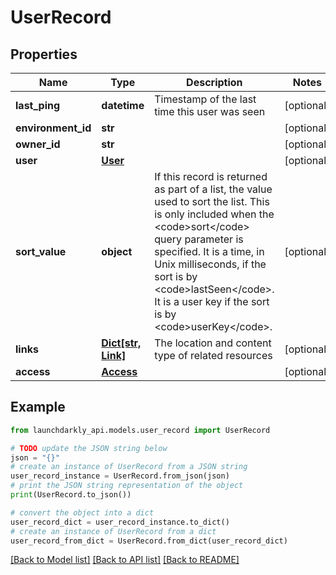 # UserRecord


## Properties

Name | Type | Description | Notes
------------ | ------------- | ------------- | -------------
**last_ping** | **datetime** | Timestamp of the last time this user was seen | [optional] 
**environment_id** | **str** |  | [optional] 
**owner_id** | **str** |  | [optional] 
**user** | [**User**](User.md) |  | [optional] 
**sort_value** | **object** | If this record is returned as part of a list, the value used to sort the list. This is only included when the &lt;code&gt;sort&lt;/code&gt; query parameter is specified. It is a time, in Unix milliseconds, if the sort is by &lt;code&gt;lastSeen&lt;/code&gt;. It is a user key if the sort is by &lt;code&gt;userKey&lt;/code&gt;. | [optional] 
**links** | [**Dict[str, Link]**](Link.md) | The location and content type of related resources | [optional] 
**access** | [**Access**](Access.md) |  | [optional] 

## Example

```python
from launchdarkly_api.models.user_record import UserRecord

# TODO update the JSON string below
json = "{}"
# create an instance of UserRecord from a JSON string
user_record_instance = UserRecord.from_json(json)
# print the JSON string representation of the object
print(UserRecord.to_json())

# convert the object into a dict
user_record_dict = user_record_instance.to_dict()
# create an instance of UserRecord from a dict
user_record_from_dict = UserRecord.from_dict(user_record_dict)
```
[[Back to Model list]](../README.md#documentation-for-models) [[Back to API list]](../README.md#documentation-for-api-endpoints) [[Back to README]](../README.md)


